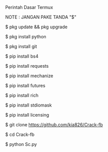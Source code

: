 Perintah Dasar Termux

NOTE :  JANGAN PAKE TANDA "$"

$ pkg update && pkg upgrade

$ pkg install python

$ pkg install git

$ pip install bs4

$ pip install requests 

$ pip install mechanize 

$ pip install futures

$ pip install rich 

$ pip install stdiomask 

$ pip install licensing 

$ git clone https://github.com/kia826/Crack-fb

$ cd Crack-fb

$ python Sc.py
